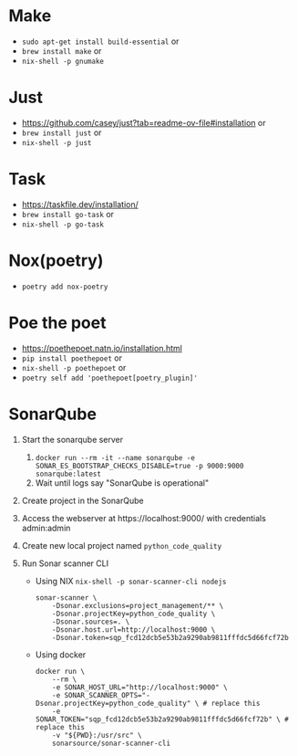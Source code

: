 # Make

- `sudo apt-get install build-essential` or
- `brew install make` or
- `nix-shell -p gnumake`

# Just

- https://github.com/casey/just?tab=readme-ov-file#installation or
- `brew install just` or
- `nix-shell -p just`

# Task

- https://taskfile.dev/installation/
- `brew install go-task` or
- `nix-shell -p go-task`

# Nox(poetry)

- `poetry add nox-poetry`

# Poe the poet

- https://poethepoet.natn.io/installation.html
- `pip install poethepoet` or
- `nix-shell -p poethepoet` or
- `poetry self add 'poethepoet[poetry_plugin]'`

# SonarQube

1. Start the sonarqube server

   1. `docker run --rm -it --name sonarqube -e SONAR_ES_BOOTSTRAP_CHECKS_DISABLE=true -p 9000:9000 sonarqube:latest`
   1. Wait until logs say "SonarQube is operational"

1. Create project in the SonarQube

1. Access the webserver at https://localhost:9000/ with credentials admin:admin
1. Create new local project named `python_code_quality`

1. Run Sonar scanner CLI

   - Using NIX
     `nix-shell -p sonar-scanner-cli nodejs`

     ```shell
     sonar-scanner \
         -Dsonar.exclusions=project_management/** \
         -Dsonar.projectKey=python_code_quality \
         -Dsonar.sources=. \
         -Dsonar.host.url=http://localhost:9000 \
         -Dsonar.token=sqp_fcd12dcb5e53b2a9290ab9811fffdc5d66fcf72b

     ```

   - Using docker
     ```shell
     docker run \
         --rm \
         -e SONAR_HOST_URL="http://localhost:9000" \
         -e SONAR_SCANNER_OPTS="-Dsonar.projectKey=python_code_quality" \ # replace this
         -e SONAR_TOKEN="sqp_fcd12dcb5e53b2a9290ab9811fffdc5d66fcf72b" \ # replace this
         -v "${PWD}:/usr/src" \
         sonarsource/sonar-scanner-cli
     ```
